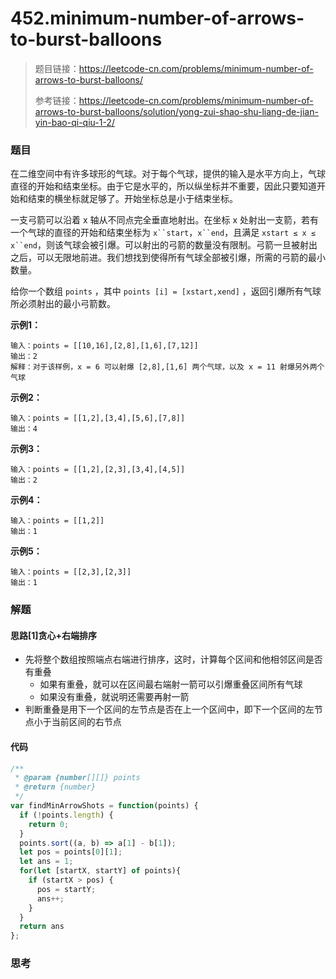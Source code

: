 # 452.minimum-number-of-arrows-to-burst-balloons

> 题目链接：https://leetcode-cn.com/problems/minimum-number-of-arrows-to-burst-balloons/
>
> 参考链接：https://leetcode-cn.com/problems/minimum-number-of-arrows-to-burst-balloons/solution/yong-zui-shao-shu-liang-de-jian-yin-bao-qi-qiu-1-2/

### 题目

在二维空间中有许多球形的气球。对于每个气球，提供的输入是水平方向上，气球直径的开始和结束坐标。由于它是水平的，所以纵坐标并不重要，因此只要知道开始和结束的横坐标就足够了。开始坐标总是小于结束坐标。

一支弓箭可以沿着 x 轴从不同点完全垂直地射出。在坐标 x 处射出一支箭，若有一个气球的直径的开始和结束坐标为 `x``start`，`x``end`，且满足  `xstart ≤ x ≤ x``end`，则该气球会被引爆。可以射出的弓箭的数量没有限制。弓箭一旦被射出之后，可以无限地前进。我们想找到使得所有气球全部被引爆，所需的弓箭的最小数量。

给你一个数组 `points` ，其中 `points [i] = [xstart,xend]` ，返回引爆所有气球所必须射出的最小弓箭数。

**示例1：**

```
输入：points = [[10,16],[2,8],[1,6],[7,12]]
输出：2
解释：对于该样例，x = 6 可以射爆 [2,8],[1,6] 两个气球，以及 x = 11 射爆另外两个气球
```

**示例2：**

```
输入：points = [[1,2],[3,4],[5,6],[7,8]]
输出：4
```

**示例3：**

```
输入：points = [[1,2],[2,3],[3,4],[4,5]]
输出：2
```

**示例4：**

```
输入：points = [[1,2]]
输出：1
```

**示例5：**

```
输入：points = [[2,3],[2,3]]
输出：1
```



### 解题

#### 思路[1]贪心+右端排序

* 先将整个数组按照端点右端进行排序，这时，计算每个区间和他相邻区间是否有重叠
  * 如果有重叠，就可以在区间最右端射一箭可以引爆重叠区间所有气球
  * 如果没有重叠，就说明还需要再射一箭
* 判断重叠是用下一个区间的左节点是否在上一个区间中，即下一个区间的左节点小于当前区间的右节点

#### 代码

```javascript
/**
 * @param {number[][]} points
 * @return {number}
 */
var findMinArrowShots = function(points) {
  if (!points.length) {
    return 0;
  }
  points.sort((a, b) => a[1] - b[1]);
  let pos = points[0][1];
  let ans = 1;
  for(let [startX, startY] of points){
    if (startX > pos) {
      pos = startY;
      ans++;
    }
  }
  return ans
};
```



### 思考

